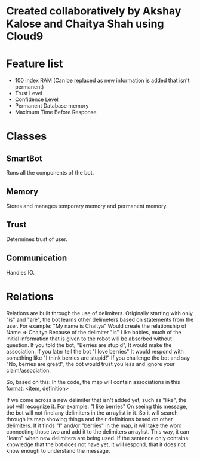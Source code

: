 # Created collaboratively by Akshay Kalose and Chaitya Shah using Cloud9

Feature list
===================
- 100 index RAM (Can be replaced as new information is added that isn't permanent)
- Trust Level
- Confidence Level
- Permanent Database memory
- Maximum Time Before Response

Classes
==================

SmartBot
-------
Runs all the components of the bot.

Memory
------
Stores and manages temporary memory and permanent memory.

Trust
-------
Determines trust of user.

Communication
-------------
Handles IO.

Relations
===================
Relations are built through the use of delimiters. Originally starting with only "is" and "are",
the bot learns other delimeters based on statements from the user. For example:
"My name is Chaitya"
Would create the relationship of Name => Chaitya
Because of the delimiter "is"
Like babies, much of the initial information that is given to the robot will be absorbed without question.
If you told the bot, "Berries are stupid", It would make the association.
If you later tell the bot "I love berries" It would respond with something like "I think berries are stupid!"
If you challenge the bot and say "No, berries are great!", the bot would trust you less and ignore your claim/association.

So, based on this: In the code, the map will contain associations in this format:
<item, definition>

If we come across a new delimiter that isn't added yet, such as "like", the bot will recognize it.
For example: "I like berries"
On seeing this message, the bot will not find any delimiters in the arraylist in it. So it will search
through its map showing things and their definitions based on other delimiters. If it finds "I" and/or "berries"
in the map, it will take the word connecting those two and add it to the delimiters arraylist.
This way, it can "learn" when new delimiters are being used. If the sentence only contains
knowledge that the bot does not have yet, it will respond, that it does not know enough to understand
the message. 